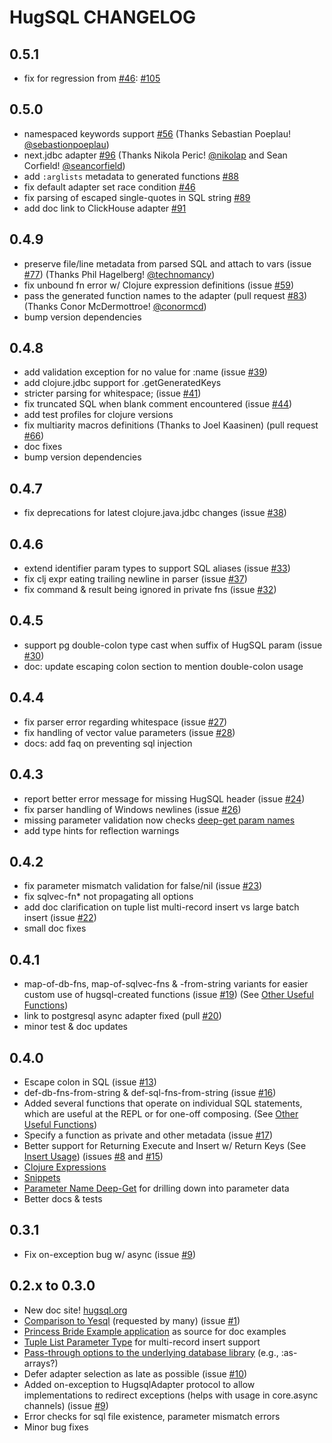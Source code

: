 # HugSQL CHANGELOG

## 0.5.1

 - fix for regression from [#46](https://github.com/layerware/hugsql/issues/46): [#105](https://github.com/layerware/hugsql/issues/105)

## 0.5.0

 - namespaced keywords support [#56](https://github.com/layerware/hugsql/issues/56)
   (Thanks Sebastian Poeplau! [@sebastionpoeplau](https://github.com/sebastianpoeplau))
 - next.jdbc adapter [#96](https://github.com/layerware/hugsql/issues/96)
   (Thanks Nikola Peric! [@nikolap](https://github.com/nikolap) and
   Sean Corfield! [@seancorfield](https://github.com/seancorfield))
 - add `:arglists` metadata to generated functions [#88](https://github.com/layerware/hugsql/issues/88)
 - fix default adapter set race condition [#46](https://github.com/layerware/hugsql/issues/46)
 - fix parsing of escaped single-quotes in SQL string [#89](https://github.com/layerware/hugsql/issues/89)
 - add doc link to ClickHouse adapter [#91](https://github.com/layerware/hugsql/issues/91)



## 0.4.9

 - preserve file/line metadata from parsed SQL and attach to vars
   (issue [#77](https://github.com/layerware/hugsql/issues/77))
   (Thanks Phil Hagelberg!
   [@technomancy](https://github.com/technomancy))
 - fix unbound fn error w/ Clojure expression definitions (issue
   [#59](https://github.com/layerware/hugsql/issues/59))
 - pass the generated function names to the adapter (pull request
   [#83](https://github.com/layerware/hugsql/issues/83)) (Thanks Conor
   McDermottroe! [@conormcd](https://github.com/conormcd))
 - bump version dependencies

## 0.4.8

 - add validation exception for no value for :name (issue
   [#39](https://github.com/layerware/hugsql/issues/39))
 - add clojure.jdbc support for .getGeneratedKeys
 - stricter parsing for whitespace; (issue
   [#41](https://github.com/layerware/hugsql/issues/41))
 - fix truncated SQL when blank comment encountered (issue
   [#44](https://github.com/layerware/hugsql/issues/44))
 - add test profiles for clojure versions
 - fix multiarity macros definitions (Thanks to Joel Kaasinen)
   (pull request [#66](https://github.com/layerware/hugsql/pull/66))
 - doc fixes
 - bump version dependencies

## 0.4.7

 - fix deprecations for latest clojure.java.jdbc changes (issue
   [#38](https://github.com/layerware/hugsql/issues/38))

## 0.4.6

 - extend identifier param types to support SQL aliases (issue
   [#33](https://github.com/layerware/hugsql/issues/33))
 - fix clj expr eating trailing newline in parser (issue
   [#37](https://github.com/layerware/hugsql/issues/37))
 - fix command & result being ignored in private fns (issue
   [#32](https://github.com/layerware/hugsql/issues/32))

## 0.4.5

 - support pg double-colon type cast when suffix of HugSQL param (issue
   [#30](https://github.com/layerware/hugsql/issues/30))
 - doc: update escaping colon section to mention double-colon usage

## 0.4.4

 - fix parser error regarding whitespace (issue
   [#27](https://github.com/layerware/hugsql/issues/27))
 - fix handling of vector value parameters (issue
   [#28](https://github.com/layerware/hugsql/issues/28))
 - docs: add faq on preventing sql injection

## 0.4.3

 - report better error message for missing HugSQL header (issue
   [#24](https://github.com/layerware/hugsql/issues/24))
 - fix parser handling of Windows newlines (issue
   [#26](https://github.com/layerware/hugsql/issues/26))
 - missing parameter validation now checks
   [deep-get param names](http://www.hugsql.org/#deep-get-param-name)
 - add type hints for reflection warnings

## 0.4.2

 - fix parameter mismatch validation for false/nil (issue
   [#23](https://github.com/layerware/hugsql/issues/23))
 - fix sqlvec-fn* not propagating all options
 - add doc clarification on tuple list multi-record insert vs large
   batch insert (issue
   [#22](https://github.com/layerware/hugsql/issues/22))
 - small doc fixes

## 0.4.1

 - map-of-db-fns, map-of-sqlvec-fns & -from-string variants for easier
   custom use of hugsql-created functions (issue
   [#19](https://github.com/layerware/hugsql/issues/19)) (See
   [Other Useful Functions](http://www.hugsql.org/#using-other-fns))
 - link to postgresql async adapter fixed (pull
   [#20](https://github.com/layerware/hugsql/pull/20))
 - minor test & doc updates


## 0.4.0

 - Escape colon in SQL (issue
   [#13](https://github.com/layerware/hugsql/issues/13))
 - def-db-fns-from-string & def-sql-fns-from-string (issue
   [#16](https://github.com/layerware/hugsql/issues/16))
 - Added several functions that operate on individual SQL statements,
   which are useful at the REPL or for one-off composing.  (See
   [Other Useful Functions](http://www.hugsql.org/#using-other-fns))
 - Specify a function as private and other metadata (issue
   [#17](https://github.com/layerware/hugsql/issues/17))
 - Better support for Returning Execute and Insert w/ Return Keys (See
   [Insert Usage](http://www.hugsql.org/#using-insert)) (issues
   [#8](https://github.com/layerware/hugsql/issues/8) and
   [#15](https://github.com/layerware/hugsql/issues/15))
 - [Clojure Expressions](http://www.hugsql.org/#using-expressions)
 - [Snippets](http://www.hugsql.org/#using-snippets)
 - [Parameter Name Deep-Get](http://www.hugsql.org/#deep-get-param-name)
   for drilling down into parameter data
 - Better docs & tests


## 0.3.1

 - Fix on-exception bug w/ async (issue [#9](https://github.com/layerware/hugsql/issues/9))


## 0.2.x to 0.3.0

 - New doc site! [hugsql.org](http://www.hugsql.org)
 - [Comparison to Yesql](http://www.hugsql.org/#faq-yesql) (requested
   by many) (issue [#1](https://github.com/layerware/hugsql/issues/1))
 - [Princess Bride Example application](https://github.com/layerware/hugsql/tree/master/examples/princess-bride)
   as source for doc examples
 - [Tuple List Parameter Type](http://www.hugsql.org/#param-tuple-list) for multi-record insert support
 - [Pass-through options to the underlying database library](http://www.hugsql.org/#using-advanced) (e.g., :as-arrays?)
 - Defer adapter selection as late as possible (issue
   [#10](https://github.com/layerware/hugsql/issues/10))
 - Added on-exception to HugsqlAdapter protocol to allow
   implementations to redirect exceptions (helps with usage in
   core.async channels) (issue [#9](https://github.com/layerware/hugsql/issues/9))
 - Error checks for sql file existence, parameter mismatch errors
 - Minor bug fixes
